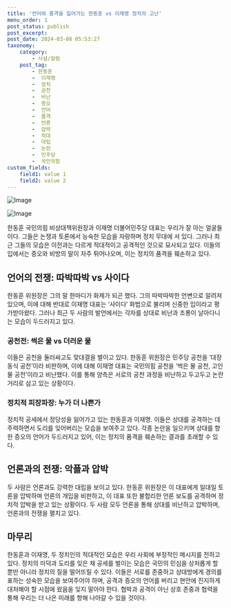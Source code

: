 ```yaml
---
title: '언어와 품격을 잃어가는 한동훈 vs 이재명 정치의 고난'
menu_order: 1
post_status: publish
post_excerpt: 
post_date: 2024-03-08 05:53:27
taxonomy:
    category:
        - 사설/칼럼
    post_tag:
        - 한동훈
        -  이재명
        -  정치
        -  공천
        -  비난
        -  증오
        -  언어
        -  품격
        -  언론
        -  압박
        -  적대
        -  대립
        -  논란
        -  민주당
        -  국민의힘
custom_fields:
    field1: value 1
    field2: value 2
---
```


![Image](https://imgnews.pstatic.net/image/028/2024/03/07/0002679827_001_20240307102109165.jpg?type=w647)

![Image](https://imgnews.pstatic.net/image/028/2024/03/07/0002679827_002_20240307102109189.jpg?type=w647)

한동훈 국민의힘 비상대책위원장과 이재명 더불어민주당 대표는 우리가 잘 아는 얼굴들이다. 그들은 논쟁과 토론에서 능숙한 모습을 자랑하며 정치 무대에 서 있다. 그러나 최근 그들의 모습은 이전과는 다르게 적대적이고 공격적인 것으로 묘사되고 있다. 이들의 입에서는 증오와 비방의 말이 자주 튀어나오며, 이는 정치의 품격을 훼손하고 있다.
## 언어의 전쟁: 따박따박 vs 사이다
한동훈 위원장은 그의 말 한마디가 화제가 되곤 했다. 그의 따박따박한 언변으로 알려져 있으며, 이에 대해 반대로 이재명 대표는 ‘사이다’ 화법으로 불리며 신중한 입이라고 평가받아왔다. 그러나 최근 두 사람의 발언에서는 각자를 상대로 비난과 조롱이 날아다니는 모습이 두드러지고 있다.
### 공천전: 썩은 물 vs 더러운 물
이들은 공천을 둘러싸고도 맞대결을 벌이고 있다. 한동훈 위원장은 민주당 공천을 ‘대장동식 공천’이라 비판하며, 이에 대해 이재명 대표는 국민의힘 공천을 ‘썩은 물 공천, 고인 물 공천’이라고 비난했다. 이를 통해 양측은 서로의 공천 과정을 비난하고 두고두고 논란거리로 삼고 있는 상황이다.
### 정치적 피장파장: 누가 더 나쁜가
정치적 공세에서 정당성을 잃어가고 있는 한동훈과 이재명. 이들은 상대를 공격하는 데 주력하면서 도리를 잊어버리는 모습을 보여주고 있다. 각종 논란을 일으키며 상대를 향한 증오의 언어가 두드러지고 있어, 이는 정치의 품격을 훼손하는 결과를 초래할 수 있다.
## 언론과의 전쟁: 악플과 압박
두 사람은 언론과도 강력한 대립을 보이고 있다. 한동훈 위원장은 이 대표에게 일대일 토론을 압박하며 언론의 개입을 비판하고, 이 대표 또한 불합리한 언론 보도를 공격하며 정치적 압박을 받고 있는 상황이다. 두 사람 모두 언론을 통해 상대를 비난하고 압박하며, 언론과의 전쟁을 펼치고 있다.
## 마무리
한동훈과 이재명, 두 정치인의 적대적인 모습은 우리 사회에 부정적인 메시지를 전하고 있다. 정치의 미덕과 도리를 잊은 채 공세를 벌이는 모습은 국민의 민심을 상처롭게 할 뿐만 아니라 정치의 질을 떨어뜨릴 수 있다. 이들은 서로를 존중하고 상대방에게 경의를 표하는 성숙한 모습을 보여주어야 하며, 공격과 증오의 언어를 버리고 현안에 진지하게 대처해야 할 시점에 왔음을 잊지 말아야 한다. 협박과 공격이 아닌 상호 존중과 협력을 통해 우리는 더 나은 미래를 향해 나아갈 수 있을 것이다.
